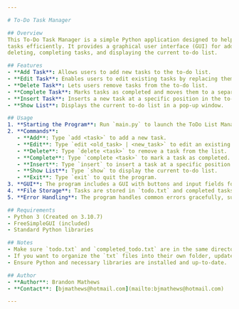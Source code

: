```yaml
---

# To-Do Task Manager

## Overview
This To-Do Task Manager is a simple Python application designed to help users manage their 
tasks efficiently. It provides a graphical user interface (GUI) for adding, editing, 
deleting, completing tasks, and displaying the current to-do list. 

## Features
- **Add Task**: Allows users to add new tasks to the to-do list.
- **Edit Task**: Enables users to edit existing tasks by replacing them with new ones.
- **Delete Task**: Lets users remove tasks from the to-do list.
- **Complete Task**: Marks tasks as completed and moves them to a separate completed tasks file.
- **Insert Task**: Inserts a new task at a specific position in the to-do list.
- **Show List**: Displays the current to-do list in a pop-up window.

## Usage
1. **Starting the Program**: Run `main.py` to launch the ToDo List Manager.
2. **Commands**:
   - **Add**: Type `add <task>` to add a new task.
   - **Edit**: Type `edit <old_task> | <new_task>` to edit an existing task.
   - **Delete**: Type `delete <task>` to remove a task from the list.
   - **Complete**: Type `complete <task>` to mark a task as completed.
   - **Insert**: Type `insert` to insert a task at a specific position.
   - **Show List**: Type `show` to display the current to-do list.
   - **Exit**: Type `exit` to quit the program.
3. **GUI**: The program includes a GUI with buttons and input fields for easy task management.
4. **File Storage**: Tasks are stored in `todo.txt` and completed tasks are saved in `completed_todo.txt`.
5. **Error Handling**: The program handles common errors gracefully, such as task not found or file I/O errors.

## Requirements
- Python 3 (Created on 3.10.7)
- FreeSimpleGUI (included)
- Standard Python libraries

## Notes
- Make sure `todo.txt` and `completed_todo.txt` are in the same directory as `main.py`.
- If you want to organize the `txt` files into their own folder, update the path directory.
- Ensure Python and necessary libraries are installed and up-to-date.

## Author
- **Author**: Brandon Mathews
- **Contact**: [bjmathews@hotmail.com](mailto:bjmathews@hotmail.com)

---
```


